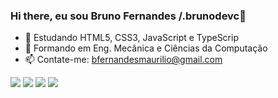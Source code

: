 ### Hi there, eu sou Bruno Fernandes /.brunodevc👋

- 🔭 Estudando HTML5, CSS3, JavaScript e TypeScrip
- 🌱 Formando em Eng. Mecânica e Ciências da Computação
- 📫 Contate-me: bfernandesmaurilio@gmail.com

<div> 
  <a href="https://www.instagram.com/bruno.cre" target="_blank"><img src="https://img.shields.io/badge/-Instagram-%23E4405F?style=for-the-badge&logo=instagram&logoColor=white" target="_blank"></a>
 <a href="https://discord.gg/wagxzStdcR" target="_blank"><img src="https://img.shields.io/badge/Discord-7289DA?style=for-the-badge&logo=discord&logoColor=white" target="_blank"></a> 
  <a href = "mailto:bfernandesmaurilo@gmail.com"><img src="https://img.shields.io/badge/-Gmail-%23333?style=for-the-badge&logo=gmail&logoColor=white" target="_blank"></a>
  <a href="https://www.linkedin.com/in/bruno-fernandes-005bb8192" target="_blank"><img src="https://img.shields.io/badge/-LinkedIn-%230077B5?style=for-the-badge&logo=linkedin&logoColor=white" target="_blank"></a> 
  
</div>
